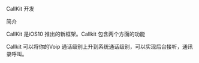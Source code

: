 CallKit 开发



简介

CallKit 是iOS10 推出的新框架。Callkit 包含两个方面的功能

Callkit 可以将你的Voip 通话级别上升到系统通话级别，可以实现后台接听，通讯录呼叫。

